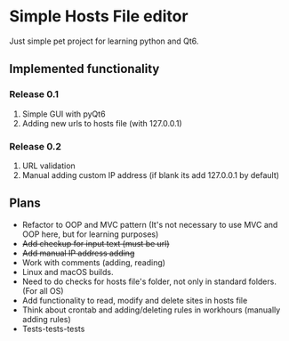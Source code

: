# Simple Hosts File editor

Just simple pet project for learning python and Qt6.

## Implemented functionality

### Release 0.1

1. Simple GUI with pyQt6
2. Adding new urls to hosts file (with 127.0.0.1)

### Release 0.2
1. URL validation
2. Manual adding custom IP address (if blank its add 127.0.0.1 by default)

## Plans
- Refactor to OOP and MVC pattern (It's not necessary to use MVC and OOP here, but for learning purposes)
- ~~Add checkup for input text (must be url)~~
- ~~Add manual IP address adding~~
- Work with comments (adding, reading)
- Linux and macOS builds.
- Need to do checks for hosts file's folder, not only in standard folders. (For all OS)
- Add functionality to read, modify and delete sites in hosts file
- Think about crontab and adding/deleting rules in workhours (manually adding rules)
- Tests-tests-tests
